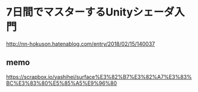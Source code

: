 # 7日間でマスターするUnityシェーダ入門
http://nn-hokuson.hatenablog.com/entry/2018/02/15/140037

## memo
https://scrapbox.io/yashihei/surface%E3%82%B7%E3%82%A7%E3%83%BC%E3%83%80%E5%85%A5%E9%96%80
